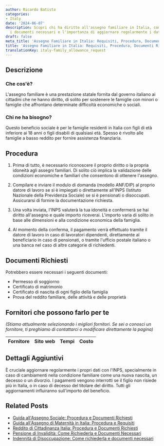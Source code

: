 ```yaml
---
author: Ricardo Batista
categories:
- Italy
date: '2024-06-07'
description: Scopri chi ha diritto all'assegno familiare in Italia, come richiederlo,
  i documenti necessari e l'importanza di aggiornare regolarmente i dati con l'INPS.
draft: false
meta_title: 'Assegno Familiare in Italia: Requisiti, Procedura, Documenti Richiesti'
title: 'Assegno Familiare in Italia: Requisiti, Procedura, Documenti Richiesti'
translationKey: italy-family_allowance_request
---
```



## Descrizione
### Che cos'è?
L'assegno familiare è una prestazione statale fornita dal governo italiano ai cittadini che ne hanno diritto, di solito per sostenere le famiglie con minori o famiglie che affrontano determinate difficoltà economiche o sociali.

### Chi ne ha bisogno?
Questo beneficio sociale è per le famiglie residenti in Italia con figli di età inferiore ai 18 anni o figli disabili di qualsiasi età. Spesso è rivolto alle famiglie a basso reddito per fornire assistenza finanziaria.

## Procedura

1. Prima di tutto, è necessario riconoscere il proprio diritto o la propria idoneità agli assegni familiari. Di solito ciò implica la validazione delle condizioni economiche e familiari che consentono di ottenere l'assegno.

2. Compilare e inviare il modulo di domanda (modello ANF/DIP) al proprio datore di lavoro se si è impiegati o direttamente all'INPS (Istituto Nazionale della Previdenza Sociale) se si è pensionati o disoccupati. Assicurarsi di fornire la documentazione richiesta.

3. Una volta inviata, l'INPS valuterà la tua idoneità e confermerà se hai diritto all'assegno e quale importo riceverai. L'importo varia di solito in base alle dimensioni e alla condizione economica della famiglia.

4. Al momento della conferma, il pagamento verrà effettuato tramite il datore di lavoro in caso di lavoratori dipendenti, direttamente al beneficiario in caso di pensionati, o tramite l'ufficio postale italiano o una banca nel caso di altre categorie di richiedenti.

## Documenti Richiesti

Potrebbero essere necessari i seguenti documenti:
- Permesso di soggiorno
- Certificato di matrimonio
- Certificato di nascita di ogni figlio della famiglia
- Prova del reddito familiare, delle attività e delle proprietà

## Fornitori che possono farlo per te
_(Stiamo attualmente selezionando i migliori fornitori. Se sei o conosci un fornitore, ti preghiamo di contattarci o modificare direttamente la pagina)_

| Fornitore       |     Sito web    |     Tempi        |       Costo      |
| :-------------: | :-------------: |  :-------------: | :-------------: |

## Dettagli Aggiuntivi
È cruciale aggiornare regolarmente i propri dati con l'INPS, specialmente in caso di cambiamenti nella condizione familiare come una nuova nascita, un decesso o un divorzio. I pagamenti vengono interrotti se il figlio non risiede più in Italia, o in caso di decesso del titolare del diritto. Tutti gli aggiornamenti influiranno sull'importo del beneficio.


## Related Posts

- [Guida all'Assegno Sociale: Procedura e Documenti Richiesti](https://tramitit.com/it/guides/italy/domanda_di_assegno_sociale/)
- [Guida all'Assegno di Maternità in Italia: Procedura e Requisiti](https://tramitit.com/it/guides/italy/domanda_di_assegno_di_maternita/)
- [Reddito di Cittadinanza Italia: Procedura e Documenti Richiesti](https://tramitit.com/it/guides/italy/domanda_di_sostegno_al_reddito/)
- [Pensione di Invalidità: Come Richiederla e Documenti Necessari](https://tramitit.com/it/guides/italy/domanda_di_pensione_di_invalidita/)
- [Indennità di Disoccupazione: Come richiederla e documenti necessari](https://tramitit.com/it/guides/italy/domanda_di_assegno_di_disoccupazione/)